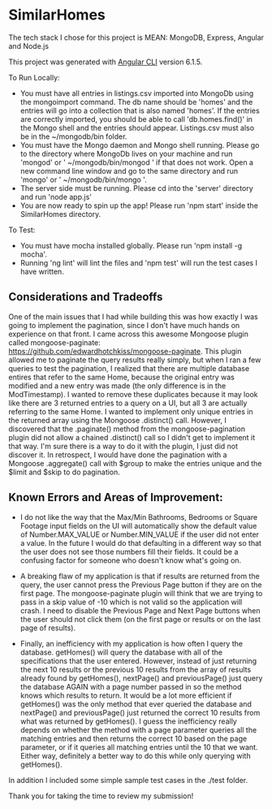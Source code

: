 # SimilarHomes

The tech stack I chose for this project is MEAN: MongoDB, Express, Angular and Node.js

This project was generated with [Angular CLI](https://github.com/angular/angular-cli) version 6.1.5.

To Run Locally: 
- You must have all entries in listings.csv imported into MongoDb using the mongoimport command. The db name should be 'homes' and the entries will go into a collection that is also named 'homes'. If the entries are correctly imported, you should be able to call 'db.homes.find()' in the Mongo shell and the entries should appear. Listings.csv must also be in the ~/mongodb/bin folder. 
- You must have the Mongo daemon and Mongo shell running. Please go to the directory where MongoDb lives on your machine and run 'mongod' or ' ~/mongodb/bin/mongod ' if that does not work. Open a new command line window and go to the same directory and run 'mongo' or ' ~/mongodb/bin/mongo '. 
- The server side must be running. Please cd into the 'server' directory and run 'node app.js'
- You are now ready to spin up the app! Please run 'npm start' inside the SimilarHomes directory. 

To Test:
- You must have mocha installed globally. Please run 'npm install -g mocha'.
- Running 'ng lint' will lint the files and 'npm test' will run the test cases I have written. 

## Considerations and Tradeoffs

One of the main issues that I had while building this was how exactly I was going to implement the pagination, since I don't have much hands on experience on that front. I came across this awesome Mongoose plugin called mongoose-paginate: https://github.com/edwardhotchkiss/mongoose-paginate. This plugin allowed me to paginate the query results really simply, but when I ran a few queries to test the pagination, I realized that there are multiple database entires that refer to the same Home, because the original entry was modified and a new entry was made (the only difference is in the ModTimestamp). I wanted to remove these duplicates because it may look like there are 3 returned entries to a query on a UI, but all 3 are actually referring to the same Home. I wanted to implement only unique entries in the returned array using the Mongoose .distinct() call. However, I discovered that the .paginate() method from the mongoose-pagination plugin did not allow a chained .distinct() call so I didn't get to implement it that way. I'm sure there is a way to do it with the plugin, I just did not discover it. In retrospect, I would have done the pagination with a Mongoose .aggregate() call with $group to make the entries unique and the $limit and $skip to do pagination. 

## Known Errors and Areas of Improvement: 

- I do not like the way that the Max/Min Bathrooms, Bedrooms or Square Footage input fields on the UI will automatically show the default value of Number.MAX_VALUE or Number.MIN_VALUE if the user did not enter a value. In the future I would do that defaulting in a different way so that the user does not see those numbers fill their fields. It could be a confusing factor for someone who doesn't know what's going on.

- A breaking flaw of my application is that if results are returned from the query, the user cannot press the Previous Page button if they are on the first page. The mongoose-paginate plugin will think that we are trying to pass in a skip value of -10 which is not valid so the application will crash. I need to disable the Previous Page and Next Page buttons when the user should not click them (on the first page or results or on the last page of results). 

- Finally, an inefficiency with my application is how often I query the database. getHomes() will query the database with all of the specifications that the user entered. However, instead of just returning the next 10 results or the previous 10 results from the array of results already found by getHomes(), nextPage() and previousPage() just query the database AGAIN with a page number passed in so the method knows which results to return. It would be a lot more efficient if getHomes() was the only method that ever queried the database and nextPage() and previousPage() just returned the correct 10 results from what was returned by getHomes(). I guess the inefficiency really depends on whether the method with a page parameter queries all the matching entries and then returns the correct 10 based on the page parameter, or if it queries all matching entries until the 10 that we want. Either way, definitely a better way to do this while only querying with getHomes().


In addition I included some simple sample test cases in the ./test folder. 

Thank you for taking the time to review my submission! 

